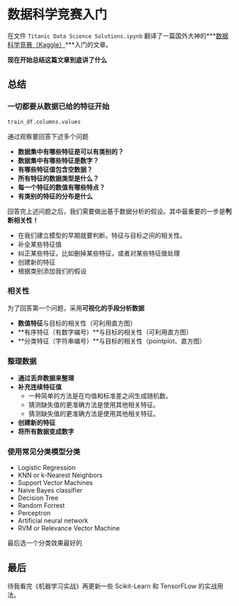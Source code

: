 # 数据科学竞赛入门



在文件 `Titanic Data Science Solutions.ipynb` 翻译了一篇国外大神的***[数据科学竞赛（Kaggle）](https://kaggle.com/startupsci/titanic-data-science-solutions/notebook)***入门的文章。



**现在开始总结这篇文章到底讲了什么**



## 总结



### 一切都要从数据已给的特征开始

```python
train_df.columns.values
```



通过观察要回答下述多个问题



+ **数据集中有哪些特征是可以有类别的？** 
+ **数据集中有哪些特征是数字？**
+ **有哪些特征值包含空数据？**
+ **所有特征的数据类型是什么？**
+ **每一个特征的数值有哪些特点？**
+ **有类别的特征的分布是什么**

 回答完上述问题之后，我们需要做出基于数据分析的假设。其中最重要的一步是**判断相关性！**

+ 在我们建立模型的早期就要判断，特征与目标之间的相关性。
+ 补全某些特征值
+ 纠正某些特征，比如删掉某些特征，或者对某些特征做处理
+ 创建新的特征
+ 根据类别添加我们的假设



### 相关性



为了回答第一个问题，采用**可视化的手段分析数据**



+ **数值特征**与目标的相关性（可利用直方图）
+ **有序特征（有数字编号）**与目标的相关性（可利用直方图）
+ **分类特征（字符串编号）**与目标的相关性（pointplot、直方图）



### 整理数据

+ **通过丢弃数据来整理**
+ **补充连续特征值**
  + 一种简单的方法是在均值和标准差之间生成随机数。
  + 猜测缺失值的更准确方法是使用其他相关特征。
  + 猜测缺失值的更准确方法是使用其他相关特征。
+ **创建新的特征**
+ **将所有数据变成数字**



### 使用常见分类模型分类

- Logistic Regression
- KNN or k-Nearest Neighbors
- Support Vector Machines
- Naive Bayes classifier
- Decision Tree
- Random Forrest
- Perceptron
- Artificial neural network
- RVM or Relevance Vector Machine

最后选一个分类效果最好的



## 最后

待我看完《机器学习实战》再更新一些 Scikit-Learn 和 TensorFLow 的实战用法。










